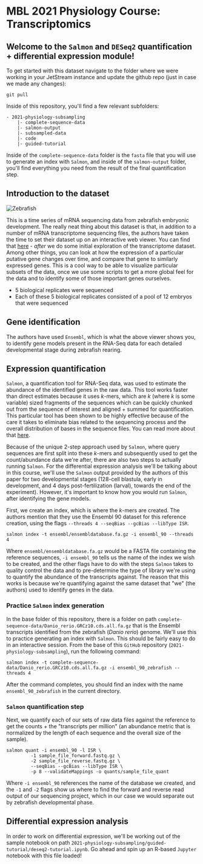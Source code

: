 # MBL 2021 Physiology Course: Transcriptomics

## Welcome to the `Salmon` and `DESeq2` quantification + differential expression module!

To get started with this dataset navigate to the folder where we were working in your JetStream instance and update the github repo (just in case we made any changes):  

```
git pull
```

Inside of this repository, you'll find a few relevant subfolders:

```
- 2021-physiology-subsampling
    |- complete-sequence-data
    |- salmon-output
    |- subsampled-data
    |- code
    |- guided-tutorial
```

Inside of the `complete-sequence-data` folder is the `fasta` file that you will use to generate an index with `Salmon`, and inside of the `salmon-output` folder, you'll find everything you need from the result of the final quantification step.

## Introduction to the dataset

![Zebrafish](/images/lax_30860_elife-30860-fig1-v1.jpg)

This is a time series of mRNA sequencing data from zebrafish embryonic development. The really neat thing about this dataset is that, in addition to a number of mRNA transcriptome sequencing files, the authors have taken the time to set their dataset up on an interactive web viewer. You can find that [here](https://www.ebi.ac.uk/gxa/experiments/E-ERAD-475/Results) - _after_ we do some initial exploration of the transcriptome dataset. Among other things, you can look at how the expression of a particular putative gene changes over time, and compare that gene to similarly expressed genes. This is a cool way to be able to visualize particular subsets of the data, once we use some scripts to get a more global feel for the data and to identify some of those important genes ourselves. 

- 5 biological replicates were sequenced
- Each of these 5 biological replicates consisted of a pool of 12 embryos that were sequenced

## Gene identification

The authors have used `Ensembl`, which is what the above viewer shows you, to identify gene models present in the RNA-Seq data for each detailed developmental stage during zebrafish rearing.

## Expression quantification

`Salmon`, a quantification tool for RNA-Seq data, was used to estimate the abundance of the identified genes in the raw data. This tool works faster than direct estimates because it uses _k_-mers, which are _k_ (where _k_ is some variable) sized fragments of the sequences which can be quickly chunked out from the sequence of interest and aligned + summed for quantification. This particular tool has been shown to be highly effective because of the care it takes to eliminate bias related to the sequencing process and the overall distribution of bases in the sequence files. You can read more about that [here](https://www.ncbi.nlm.nih.gov/pmc/articles/PMC5600148/).

Because of the unique 2-step approach used by `Salmon`, where query sequences are first split into these _k_-mers and subsequently used to get the count/abundance data we're after, there are also two steps to actually running `Salmon`. For the differential expression analysis we'll be talking about in this course, we'll use the `Salmon` output provided by the authors of this paper for two developmental stages (128-cell blastula, early in development, and 4 days post-fertilization (larval), towards the end of the experiment). However, it's important to know how you would run `Salmon`, after identifying the gene models.

First, we create an index, which is where the _k_-mers are created. The authors mention that they use the Ensembl 90 dataset for this reference creation, using the flags `--threads 4 --seqBias --gcBias --libType ISR`. 

```
salmon index -t ensembl/ensembldatabase.fa.gz -i ensembl_90 --threads 4
```

Where `ensembl/ensembldatabase.fa.gz` would be a FASTA file containing the reference sequences, `-i ensembl_90` tells us the name of the index we wish to be created, and the other flags have to do with the steps `Salmon` takes to quality control the data and to pre-determine the type of library we're using to quantify the abundance of the transcripts against. The reason that this works is because we're quantifying against the same dataset that "we" (the authors) used to identify genes in the data.

### Practice `Salmon` index generation

In the base folder of this repository, there is a folder on path `complete-sequence-data/Danio_rerio.GRCz10.cds.all.fa.gz` that is the Ensembl transcripts identified from the zebrafish (_Danio rerio_) genome. We'll use this to practice generating an index with `Salmon`. This should be fairly easy to do in an interactive session. From the base of this `GitHub` repository (`2021-physiology-subsampling`), run the following command:

```
salmon index -t complete-sequence-data/Danio_rerio.GRCz10.cds.all.fa.gz -i ensembl_90_zebrafish --threads 4
```

After the command completes, you should find an index with the name `ensembl_90_zebrafish` in the current directory. 

### `Salmon` quantification step

Next, we quantify each of our sets of raw data files against the reference to get the counts + the "transcripts per million" (an abundance metric that is normalized by the length of each sequence and the overall size of the sample). 

```
salmon quant -i ensembl_90 -l ISR \
         -1 sample_file_forward.fastq.gz \
         -2 sample_file_reverse.fastq.gz \
         --seqBias --gcBias --libType ISR \
         -p 8 --validateMappings -o quants/sample_file_quant
```

Where `-i ensembl_90` references the name of the database we created, and the `-1` and `-2` flags show us where to find the forward and reverse read output of our sequencing project, which in our case we would separate out by zebrafish developmental phase.

## Differential expression analysis

In order to work on differential expression, we'll be working out of the sample notebook on path `2021-physiology-subsampling/guided-tutorial/deseq2-tutorial.ipynb`. Go ahead and spin up an R-based `Jupyter` notebook with this file loaded!
